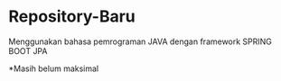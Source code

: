 # Repository-Baru

Menggunakan bahasa pemrograman JAVA dengan framework SPRING BOOT JPA

*Masih belum maksimal
